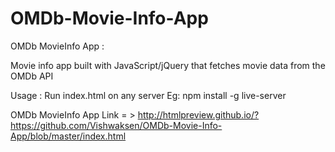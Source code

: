 # OMDb-Movie-Info-App

OMDb MovieInfo App :

Movie info app built with JavaScript/jQuery that fetches movie data from the OMDb API

Usage :  Run index.html on any server
Eg: npm install -g live-server

OMDb MovieInfo App Link = > http://htmlpreview.github.io/?https://github.com/Vishwaksen/OMDb-Movie-Info-App/blob/master/index.html
